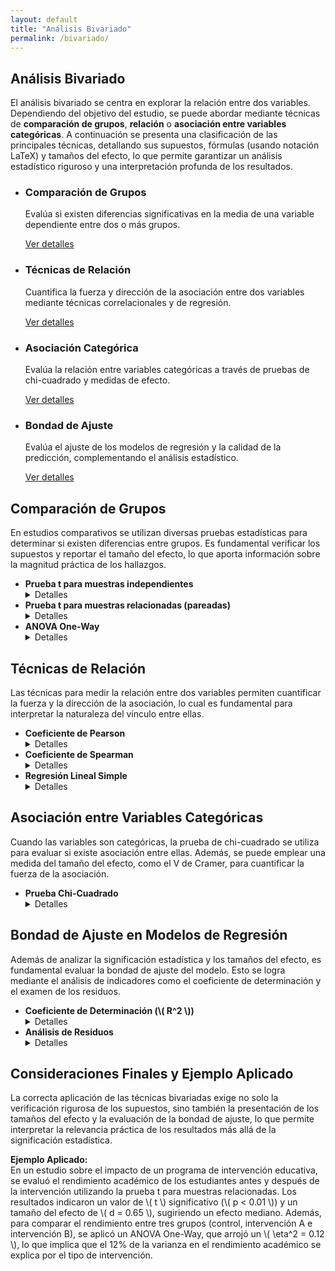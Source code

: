 ```yaml
---
layout: default
title: "Análisis Bivariado"
permalink: /bivariado/
---
```


<!-- Carga MathJax para mostrar ecuaciones en formato LaTeX -->
<script type="text/javascript" async
  src="https://polyfill.io/v3/polyfill.min.js?features=es6"></script>
<script type="text/javascript" async
  id="MathJax-script" src="https://cdn.jsdelivr.net/npm/mathjax@3/es5/tex-mml-chtml.js"></script>

<section class="contenido">
  <h2>Análisis Bivariado</h2>
  <p>
    El análisis bivariado se centra en explorar la relación entre dos variables. Dependiendo del objetivo del estudio, se puede abordar mediante técnicas de <strong>comparación de grupos</strong>, <strong>relación</strong> o <strong>asociación entre variables categóricas</strong>. A continuación se presenta una clasificación de las principales técnicas, detallando sus supuestos, fórmulas (usando notación LaTeX) y tamaños del efecto, lo que permite garantizar un análisis estadístico riguroso y una interpretación profunda de los resultados.
  </p>

  <ul class="cards">
    <li class="card">
      <h3>Comparación de Grupos</h3>
      <p>
        Evalúa si existen diferencias significativas en la media de una variable dependiente entre dos o más grupos.
      </p>
      <a href="#comparacion" class="btn-secundario">Ver detalles</a>
    </li>
    <li class="card">
      <h3>Técnicas de Relación</h3>
      <p>
        Cuantifica la fuerza y dirección de la asociación entre dos variables mediante técnicas correlacionales y de regresión.
      </p>
      <a href="#relacion" class="btn-secundario">Ver detalles</a>
    </li>
    <li class="card">
      <h3>Asociación Categórica</h3>
      <p>
        Evalúa la relación entre variables categóricas a través de pruebas de chi-cuadrado y medidas de efecto.
      </p>
      <a href="#asociacion" class="btn-secundario">Ver detalles</a>
    </li>
    <li class="card">
      <h3>Bondad de Ajuste</h3>
      <p>
        Evalúa el ajuste de los modelos de regresión y la calidad de la predicción, complementando el análisis estadístico.
      </p>
      <a href="#bondad" class="btn-secundario">Ver detalles</a>
    </li>
  </ul>
</section>

<!-- Sección de Comparación de Grupos -->
<section class="contenido" id="comparacion">
  <h2>Comparación de Grupos</h2>
  <p>
    En estudios comparativos se utilizan diversas pruebas estadísticas para determinar si existen diferencias entre grupos. Es fundamental verificar los supuestos y reportar el tamaño del efecto, lo que aporta información sobre la magnitud práctica de los hallazgos.
  </p>
  <ul>
    <li>
      <strong>Prueba t para muestras independientes</strong>
      <details>
        <summary>Detalles</summary>
        <p><strong>Descripción:</strong> Compara las medias de dos grupos independientes.</p>
        <p><strong>Supuestos:</strong></p>
        <ul>
          <li>Independencia de las observaciones.</li>
          <li>Normalidad en la distribución de la variable en cada grupo, así como normalidad bivariante en la combinación de ambas.</li>
          <li>Homogeneidad de varianzas (por ejemplo, evaluada mediante la prueba de Levene).</li>
          <li>Tamaño muestral adecuado (por lo general, \( n > 30 \) por grupo, aunque existen métodos robustos para muestras pequeñas).</li>
        </ul>
        <p><strong>Fórmula del estadístico t:</strong></p>
        <p>
          $$ t = \frac{\bar{x}_1 - \bar{x}_2}{\sqrt{\frac{s_1^2}{n_1} + \frac{s_2^2}{n_2}}} $$
        </p>
        <p><strong>Tamaño del efecto (d de Cohen):</strong></p>
        <p>
          $$ d = \frac{\bar{x}_1 - \bar{x}_2}{s_{\text{pooled}}} \quad \text{donde} \quad s_{\text{pooled}} = \sqrt{\frac{(n_1-1)s_1^2 + (n_2-1)s_2^2}{n_1+n_2-2}} $$
        </p>
        <p>
          <em>Definición:</em> La \(d\) de Cohen es una medida estandarizada de la diferencia entre dos medias. Se interpreta como:
        </p>
        <ul>
          <li>\(d \approx 0.2\): Efecto pequeño.</li>
          <li>\(d \approx 0.5\): Efecto mediano.</li>
          <li>\(d \geq 0.8\): Efecto grande.</li>
        </ul>
      </details>
    </li>
    <li>
      <strong>Prueba t para muestras relacionadas (pareadas)</strong>
      <details>
        <summary>Detalles</summary>
        <p><strong>Descripción:</strong> Compara las medias de dos condiciones relacionadas (por ejemplo, mediciones repetidas en el mismo grupo).</p>
        <p><strong>Supuestos:</strong></p>
        <ul>
          <li>Normalidad en la distribución de las diferencias entre las mediciones.</li>
          <li>Independencia de las diferencias observadas.</li>
        </ul>
        <p><strong>Fórmula del estadístico t para muestras pareadas:</strong></p>
        <p>
          $$ t = \frac{\bar{d}}{s_d / \sqrt{n}} $$
          <br>
          donde:
          <br>
          \(\bar{d}\) = media de las diferencias,  
          \(s_d\) = desviación estándar de las diferencias,  
          \(n\) = número de pares.
        </p>
        <p><strong>Tamaño del efecto (d de Cohen para muestras pareadas):</strong></p>
        <p>
          $$ d = \frac{\bar{d}}{s_d} $$
        </p>
      </details>
    </li>
    <li>
      <strong>ANOVA One-Way</strong>
      <details>
        <summary>Detalles</summary>
        <p><strong>Descripción:</strong> Compara las medias de tres o más grupos independientes.</p>
        <p><strong>Supuestos:</strong></p>
        <ul>
          <li>Independencia de las observaciones.</li>
          <li>Normalidad en la distribución de la variable dependiente en cada grupo.</li>
          <li>Homogeneidad de varianzas entre los grupos.</li>
        </ul>
        <p><strong>Estadístico F:</strong></p>
        <p>
          $$ F = \frac{\text{MS}_{\text{between}}}{\text{MS}_{\text{within}}} $$
        </p>
        <p>
          <em>Donde:</em>
          <br>
          \(\text{MS}_{\text{between}} = \frac{SS_{\text{between}}}{df_{\text{between}}}\)  
          y  
          \(\text{MS}_{\text{within}} = \frac{SS_{\text{within}}}{df_{\text{within}}}\).
        </p>
        <p><strong>Tamaño del efecto:</strong></p>
        <ul>
          <li>
            <strong>Eta cuadrado (\( \eta^2 \)):</strong> Indica la proporción de varianza total explicada por el factor.
            <br><em>Interpretación:</em> \(0.01\) (efecto pequeño), \(0.06\) (efecto mediano), \(0.14\) (efecto grande).
          </li>
          <li>
            <strong>Omega cuadrado (\( \omega^2 \)):</strong> Ofrece una estimación menos sesgada del efecto.
            <br><em>Fórmula aproximada:</em>
            $$ \omega^2 = \frac{SS_{\text{between}} - (df_{\text{between}} \cdot MS_{\text{within}})}{SS_{\text{total}} + MS_{\text{within}}} $$
          </li>
        </ul>
      </details>
    </li>
  </ul>
</section>

<!-- Sección de Técnicas de Relación -->
<section class="contenido" id="relacion">
  <h2>Técnicas de Relación</h2>
  <p>
    Las técnicas para medir la relación entre dos variables permiten cuantificar la fuerza y la dirección de la asociación, lo cual es fundamental para interpretar la naturaleza del vínculo entre ellas.
  </p>
  <ul>
    <li>
      <strong>Coeficiente de Pearson</strong>
      <details>
        <summary>Detalles</summary>
        <p><strong>Descripción:</strong> Evalúa la fuerza y dirección de la relación lineal entre dos variables cuantitativas.</p>
        <p><strong>Supuestos:</strong></p>
        <ul>
          <li>Existencia de una relación lineal entre las variables.</li>
          <li>Normalidad univariada de cada variable.</li>
          <li>Normalidad bivariada: la combinación conjunta de las variables debe seguir una distribución normal.</li>
          <li>Ausencia de valores atípicos extremos que puedan distorsionar la correlación.</li>
        </ul>
        <p><strong>Fórmula:</strong></p>
        <p>
          $$ r = \frac{\sum (x - \bar{x})(y - \bar{y})}{\sqrt{\sum (x - \bar{x})^2 \, \sum (y - \bar{y})^2}} $$
        </p>
        <p><strong>Interpretación:</strong>  
          El coeficiente \(r\) varía entre \(-1\) y \(1\). Valores cercanos a \(-1\) o \(1\) indican una relación lineal fuerte (negativa o positiva, respectivamente), mientras que valores cercanos a \(0\) indican una relación débil o nula.
        </p>
      </details>
    </li>
    <li>
      <strong>Coeficiente de Spearman</strong>
      <details>
        <summary>Detalles</summary>
        <p><strong>Descripción:</strong> Mide la relación monotónica entre dos variables, siendo adecuado para datos ordinales o cuando no se cumple la normalidad.</p>
        <p><strong>Supuestos:</strong></p>
        <ul>
          <li>La relación entre las variables debe ser monotónica (no necesariamente lineal).</li>
          <li>No se requiere normalidad en los datos.</li>
        </ul>
        <p><strong>Fórmula:</strong> Se calcula a partir de los rangos de los datos, reduciendo la influencia de valores extremos.</p>
      </details>
    </li>
    <li>
      <strong>Regresión Lineal Simple</strong>
      <details>
        <summary>Detalles</summary>
        <p><strong>Descripción:</strong> Modela la relación entre una variable dependiente y una variable independiente, permitiendo la predicción y el análisis del impacto de la variable predictora.</p>
        <p><strong>Supuestos:</strong></p>
        <ul>
          <li>Linealidad en la relación entre las variables.</li>
          <li>Independencia de los errores.</li>
          <li>Homoscedasticidad: varianza constante de los errores a lo largo de la variable independiente.</li>
          <li>Normalidad de los errores.</li>
        </ul>
        <p><strong>Fórmula:</strong></p>
        <p>
          $$ y = \beta_0 + \beta_1 x + \varepsilon $$
        </p>
        <p><strong>Interpretación:</strong>  
          El coeficiente \(\beta_1\) indica el cambio promedio en la variable dependiente por cada unidad de cambio en la variable independiente.
        </p>
      </details>
    </li>
  </ul>
</section>

<!-- Sección de Asociación entre Variables Categóricas -->
<section class="contenido" id="asociacion">
  <h2>Asociación entre Variables Categóricas</h2>
  <p>
    Cuando las variables son categóricas, la prueba de chi-cuadrado se utiliza para evaluar si existe asociación entre ellas. Además, se puede emplear una medida del tamaño del efecto, como el V de Cramer, para cuantificar la fuerza de la asociación.
  </p>
  <ul>
    <li>
      <strong>Prueba Chi-Cuadrado</strong>
      <details>
        <summary>Detalles</summary>
        <p><strong>Descripción:</strong> Contrasta las frecuencias observadas en cada categoría con las frecuencias esperadas bajo la hipótesis de independencia.</p>
        <p><strong>Supuestos:</strong></p>
        <ul>
          <li>Independencia de las observaciones.</li>
          <li>Las frecuencias esperadas en cada celda deben ser mayores o iguales a 5 (o, en ocasiones, se utiliza una corrección para celdas pequeñas).</li>
        </ul>
        <p><strong>Fórmula:</strong></p>
        <p>
          $$ \chi^2 = \sum \frac{(O - E)^2}{E} $$
        </p>
        <p><strong>Medida del tamaño del efecto:</strong></p>
        <p>
          <em>V de Cramer:</em>
          $$ V = \sqrt{\frac{\chi^2}{n(k-1)}} $$
          <br>
          donde \(n\) es el tamaño muestral y \(k\) es el número de filas o columnas (el menor de ambos).
        </p>
        <p><strong>Interpretación del V de Cramer:</strong></p>
        <ul>
          <li>\(V \approx 0.1\): Asociación débil.</li>
          <li>\(V \approx 0.3\): Asociación moderada.</li>
          <li>\(V \geq 0.5\): Asociación fuerte.</li>
        </ul>
      </details>
    </li>
  </ul>
</section>

<!-- Sección de Bondad de Ajuste -->
<section class="contenido" id="bondad">
  <h2>Bondad de Ajuste en Modelos de Regresión</h2>
  <p>
    Además de analizar la significación estadística y los tamaños del efecto, es fundamental evaluar la bondad de ajuste del modelo. Esto se logra mediante el análisis de indicadores como el coeficiente de determinación y el examen de los residuos.
  </p>
  <ul>
    <li>
      <strong>Coeficiente de Determinación (\( R^2 \))</strong>
      <details>
        <summary>Detalles</summary>
        <p>
          <em>Ecuación:</em>
          $$ R^2 = 1 - \frac{SS_{\text{residual}}}{SS_{\text{total}}} $$
        </p>
        <p>
          <em>Interpretación:</em> Indica la proporción de varianza de la variable dependiente explicada por el modelo. Un \( R^2 \) alto sugiere un buen ajuste, aunque se debe evaluar en conjunto con otros criterios, especialmente en modelos complejos.
        </p>
      </details>
    </li>
    <li>
      <strong>Análisis de Residuos</strong>
      <details>
        <summary>Detalles</summary>
        <p>
          Se recomienda examinar la distribución y patrones de los residuos:
        </p>
        <ul>
          <li>Los residuos deben estar distribuidos de forma aleatoria, sin patrones sistemáticos.</li>
          <li>Se debe comprobar la normalidad de los residuos (por ejemplo, con una prueba de Shapiro-Wilk o un gráfico Q-Q).</li>
          <li>La homogeneidad de la varianza de los residuos refuerza la validez del modelo.</li>
        </ul>
      </details>
    </li>
  </ul>
</section>

<!-- Sección de Consideraciones Finales y Ejemplo Aplicado -->
<section class="contenido">
  <h2>Consideraciones Finales y Ejemplo Aplicado</h2>
  <p>
    La correcta aplicación de las técnicas bivariadas exige no solo la verificación rigurosa de los supuestos, sino también la presentación de los tamaños del efecto y la evaluación de la bondad de ajuste, lo que permite interpretar la relevancia práctica de los resultados más allá de la significación estadística.
  </p>
  <p>
    <strong>Ejemplo Aplicado:</strong><br>
    En un estudio sobre el impacto de un programa de intervención educativa, se evaluó el rendimiento académico de los estudiantes antes y después de la intervención utilizando la prueba t para muestras relacionadas. Los resultados indicaron un valor de \( t \) significativo (\( p < 0.01 \)) y un tamaño del efecto de \( d = 0.65 \), sugiriendo un efecto mediano. Además, para comparar el rendimiento entre tres grupos (control, intervención A e intervención B), se aplicó un ANOVA One-Way, que arrojó un \( \eta^2 = 0.12 \), lo que implica que el 12% de la varianza en el rendimiento académico se explica por el tipo de intervención.
  </p>
</section>

